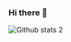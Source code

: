 ### Hi there 👋

<!--
**serranuraran/serranuraran** is a ✨ _special_ ✨ repository because its `README.md` (this file) appears on your GitHub profile.

Here are some ideas to get you started:

- 🔭 I’m currently working on ...
- 🌱 I’m currently learning ...
- 👯 I’m looking to collaborate on ...
- 🤔 I’m looking for help with ...
- 💬 Ask me about ...
- 📫 How to reach me: serranuraran@gmail.com
- 😄 Pronouns: ...
- ⚡ Fun fact: ...
-->

![Github stats 2](https://github-readme-stats.vercel.app/api?username=serranuraran&show_icons=true&theme=radical)
